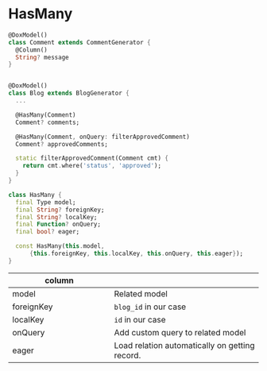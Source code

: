 # HasMany

```dart
@DoxModel()
class Comment extends CommentGenerator {
  @Column()
  String? message
}


@DoxModel()
class Blog extends BlogGenerator {
  ... 

  @HasMany(Comment)
  Comment? comments;

  @HasMany(Comment, onQuery: filterApprovedComment)
  Comment? approvedComments;

  static filterApprovedComment(Comment cmt) {
    return cmt.where('status', 'approved');
  }
}
```

```dart
class HasMany {
  final Type model;
  final String? foreignKey;
  final String? localKey;
  final Function? onQuery;
  final bool? eager;

  const HasMany(this.model,
      {this.foreignKey, this.localKey, this.onQuery, this.eager});
}
```



<table><thead><tr><th width="189">column</th><th></th></tr></thead><tbody><tr><td>model</td><td>Related model </td></tr><tr><td>foreignKey</td><td><code>blog_id</code> in our case</td></tr><tr><td>localKey</td><td><code>id</code> in our case</td></tr><tr><td>onQuery</td><td>Add custom query to related model</td></tr><tr><td>eager</td><td>Load relation automatically on getting record.</td></tr></tbody></table>
